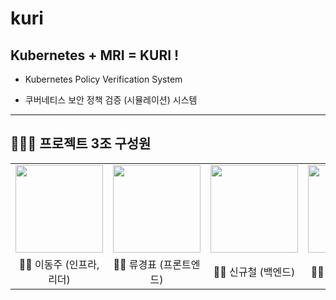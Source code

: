 # kuri

## Kubernetes + MRI = KURI !

- Kubernetes Policy Verification System <br>

- 쿠버네티스 보안 정책 검증 (시뮬레이션) 시스템



---


## 👨‍👨‍👦 프로젝트 3조 구성원

<table>
  <tr>
    <td height="140px" align="center"> <a href="https://github.com/Lee-Coderrr"><img src="https://avatars.githubusercontent.com/u/80030418?v=4" width="140px" /><br/></a></td>
    <td height="140px" align="center"> <a href="https://github.com/peachpotato6"><img src="https://avatars.githubusercontent.com/u/113777043?v=4" width="140px" /><br/></a></td>
    <td height="140px" align="center"> <a href="https://github.com/kyuchory"><img src="https://avatars.githubusercontent.com/u/87301355?v=4" width="140px" /><br/></a></td>
    <td height="140px" align="center"> <a href="https://github.com/1006lem"><img src="https://avatars.githubusercontent.com/u/68532437?s=460&v=4" width="140px" /><br/></a></td>
  </tr>
  <tr>
    <td align="center"> 👦🏻 이동주 (인프라, 리더)</td>
    <td align="center"> 👦🏻 류경표 (프론트엔드)</td>
    <td align="center"> 👦🏻 신규철 (백엔드)</td>
    <td align="center"> 👦🏻 김규민 (백엔드)</td>
  </tr>
</table>
